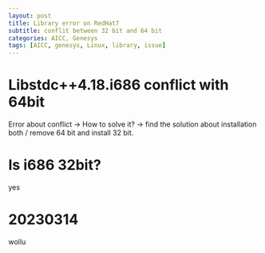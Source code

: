 ```yaml
---
layout: post
title: Library error on RedHat7
subtitle: conflit between 32 bit and 64 bit
categories: AICC, Genesys
tags: [AICC, genesys, Linux, library, issue]
---
```

  
# Libstdc++4.18.i686 conflict with 64bit
Error about conflict -> How to solve it? -> find the solution about installation both / remove 64 bit and install 32 bit.  
  
# Is i686 32bit?
yes  
  
# 20230314
wollu
